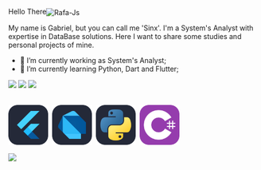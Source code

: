 Hello There<img align="center" alt="Rafa-Js" height="30" width="35" src="https://lumiere-a.akamaihd.net/v1/images/image_24de51ea.gif">

My name is Gabriel, but you can call me 'Sinx'. I'm a System's Analyst with expertise in DataBase solutions. Here I want to share some studies and personal projects of mine.


- 🔭 I’m currently working as System's Analyst;
- 🌱 I’m currently learning Python, Dart and Flutter;

![](http://github-profile-summary-cards.vercel.app/api/cards/stats?username=sinxcode&theme=2077)
![](http://github-profile-summary-cards.vercel.app/api/cards/repos-per-language?username=sinxcode&theme=2077)
![](http://github-profile-summary-cards.vercel.app/api/cards/profile-details?username=sinxcode&theme=2077)


<div style="display: inline_block"><br> 
       <img align="center" alt="Rafa-Python" height="80" width="80" src="https://github.com/tandpfun/skill-icons/blob/main/icons/Flutter-Dark.svg">&nbsp 
         <img align="center" alt="Rafa-Python" height="80" width="80" src="https://github.com/tandpfun/skill-icons/blob/main/icons/Dart-Dark.svg">&nbsp  
            <img align="center" alt="Rafa-Python" height="80" width="80" src="https://github.com/tandpfun/skill-icons/blob/main/icons/Python-Dark.svg">&nbsp  
              <img align="center" alt="Rafa-Python" height="80" width="80" src="https://github.com/tandpfun/skill-icons/blob/main/icons/CS.svg">&nbsp                     
</div>
<br>
<div> 
  <a href="https://www.linkedin.com/in/sinxs/" target="_blank"><img src="https://img.shields.io/badge/-LinkedIn-%230077B5?style=for-the-badge&logo=linkedin&logoColor=white" target="_blank"></a>   
</div>





